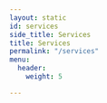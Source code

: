 ```yaml
---
layout: static
id: services
side_title: Services
title: Services
permalink: "/services"
menu:
  header:
    weight: 5

---
```

